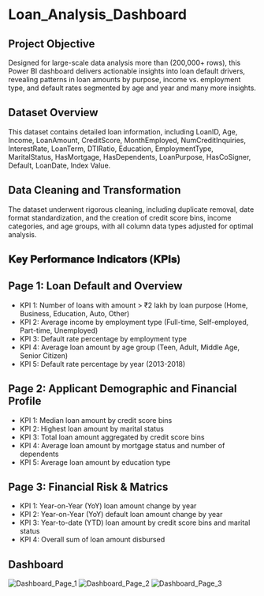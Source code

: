# Loan_Analysis_Dashboard
## Project Objective
Designed for large-scale data analysis more than (200,000+ rows), this Power BI dashboard delivers actionable insights into loan default drivers, revealing patterns in loan amounts by purpose, income vs. employment type, and default rates segmented by age and year and many more insights.

## Dataset Overview
This dataset contains detailed loan information, including  LoanID, Age, Income, LoanAmount, CreditScore, MonthEmployed, NumCreditInquiries, InterestRate, LoanTerm, DTIRatio, Education, EmploymentType, MaritalStatus, HasMortgage, HasDependents, LoanPurpose, HasCoSigner, Default, LoanDate, Index Value.

## Data Cleaning and Transformation
The dataset underwent rigorous cleaning, including duplicate removal, date format standardization, and the creation of credit score bins, income categories, and age groups, with all column data types adjusted for optimal analysis.

## 𝐊𝐞𝐲 𝐏𝐞𝐫𝐟𝐨𝐫𝐦𝐚𝐧𝐜𝐞 𝐈𝐧𝐝𝐢𝐜𝐚𝐭𝐨𝐫𝐬 (𝐊𝐏𝐈𝐬)

## Page 1: Loan Default and Overview
- KPI 1: Number of loans with amount > ₹2 lakh by loan purpose (Home, Business, Education, Auto, Other) 
- KPI 2: Average income by employment type (Full-time, Self-employed, Part-time, Unemployed)
- KPI 3: Default rate percentage by employment type
- KPI 4: Average loan amount by age group (Teen, Adult, Middle Age, Senior Citizen)
- KPI 5: Default rate percentage by year (2013-2018)


## Page 2: Applicant Demographic and Financial Profile 
- KPI 1: Median loan amount by credit score bins
- KPI 2: Highest loan amount by marital status
- KPI 3: Total loan amount aggregated by credit score bins
- KPI 4: Average loan amount by mortgage status and number of dependents
- KPI 5: Average loan amount by education type

## Page 3: Financial Risk & Matrics
- KPI 1: Year-on-Year (YoY) loan amount change by year
- KPI 2: Year-on-Year (YoY) default loan amount change by year
- KPI 3: Year-to-date (YTD) loan amount by credit score bins and marital status
- KPI 4: Overall sum of loan amount disbursed

## Dashboard
![Dashboard_Page_1](https://github.com/user-attachments/assets/c3e1791f-a94f-473e-a9d0-79379a1df7c9)
![Dashboard_Page_2](https://github.com/user-attachments/assets/d49fcbf3-f9fc-4bb8-9f6c-1e696c17bd4c)
![Dashboard_Page_3](https://github.com/user-attachments/assets/e6def88e-f72f-4b84-89ad-ab595e027b7a)








